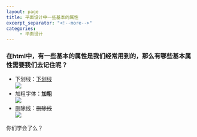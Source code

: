 ```yaml
---
layout: page
title: 平面设计中一些基本的属性
excerpt_separator: "<!--more-->"
categories:
     - 平面设计
---
```


### 在html中，有一些基本的属性是我们经常用到的，那么有哪些基本属性需要我们去记住呢？

<!--more-->

* 下划线：<u>下划线</u>  <br><img src="https://gitee.com/timem00n/jekyll-theme-basically-basic/raw/master/assets/images/%E4%B8%8B%E5%88%92%E7%BA%BF.jpg">
* 加粗字体：<b>加粗</b> <br><img src="https://gitee.com/timem00n/jekyll-theme-basically-basic/raw/master/assets/images/%E5%8A%A0%E7%B2%97.jpg">
* 删除线：<s>删除线</s><br><img src="https://gitee.com/timem00n/jekyll-theme-basically-basic/raw/master/assets/images/%E5%88%A0%E9%99%A4%E7%BA%BF.jpg">

你们学会了么？